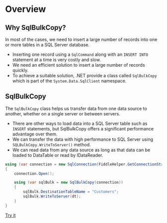 # Overview

## Why SqlBulkCopy?

In most of the cases, we need to insert a large number of records into one or more tables in a SQL Server database.

 - Inserting one record using a `SqlCommand` along with an `INSERT INTO` statement at a time is very costly and slow. 
 - We need an efficient solution to insert a large number of records quickly.
 - To achieve a suitable solution, .NET provide a class called `SqlBulkCopy` which is part of the `System.Data.SqlClient` namespace. 

## SqlBulkCopy

The `SqlBulkCopy` class helps us transfer data from one data source to another, whether on a single server or between servers. 

 - There are other ways to load data into a SQL Server table such as `INSERT` statements, but SqlBulkCopy offers a significant performance advantage over them.
 - We can transfer the data with high performance to SQL Server using `SQLBulkCopy.WriteToServer()` method.
 - We can read data from any data source as long as that data can be loaded to DataTable or read by IDataReader.

```csharp
using (var connection = new SqlConnection(FiddleHelper.GetConnectionStringSqlServer()))
{
    connection.Open();

    using (var sqlBulk = new SqlBulkCopy(connection))
    {
        sqlBulk.DestinationTableName = "Customers";
        sqlBulk.WriteToServer(dt);
    }
}
```

[Try it](https://dotnetfiddle.net/RcnxSe)
